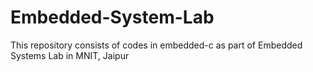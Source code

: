 # Embedded-System-Lab
This repository consists of codes in embedded-c as part of Embedded Systems Lab in MNIT, Jaipur